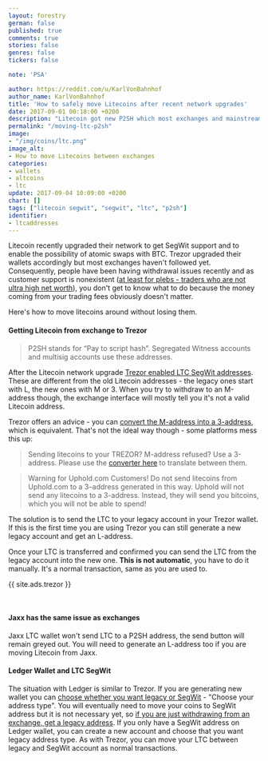 ```yaml
---
layout: forestry
german: false
published: true
comments: true
stories: false
genres: false
tickers: false

note: 'PSA'

author: https://reddit.com/u/KarlVonBahnhof
author_name: KarlVonBahnhof
title: 'How to safely move Litecoins after recent network upgrades'
date: 2017-09-01 00:18:00 +0200
description: "Litecoin got new P2SH which most exchanges and mainstream wallets don't support yet."
permalink: "/moving-ltc-p2sh"
image:
- "/img/coins/ltc.png"
image_alt:
- How to move Litecoins between exchanges
categories:
- wallets
- altcoins
- ltc
update: 2017-09-04 10:09:00 +0200
chart: []
tags: ["litecoin segwit", "segwit", "ltc", "p2sh"]
identifier:
- ltcaddresses
---
```


Litecoin recently upgraded their network to get SegWit support and to enable the possibility of atomic swaps with BTC. Trezor upgraded their wallets accordingly but most exchanges haven't followed yet. Consequently, people have been having withdrawal issues recently and as customer support is nonexistent ([at least for plebs - traders who are not ultra high net worth](https://www.reddit.com/r/BitcoinMarkets/comments/6xjp5f/even_corporate_accounts_cant_withdraw_real_money/dmgwmzp/)), you don't get to know what to do because the money coming from your trading fees obviously doesn't matter.

Here's how to move litecoins around without losing them.

#### Getting Litecoin from exchange to Trezor

> P2SH stands for “Pay to script hash”. Segregated Witness accounts and multisig accounts use these addresses.

After the Litecoin network upgrade [Trezor enabled LTC SegWit addresses](https://blog.trezor.io/litecoins-new-p2sh-segwit-addresses-843633e3e707). These are different from the old Litecoin addresses - the legacy ones start with L, the new ones with M or 3. When you try to withdraw to an M-address though, the exchange interface will mostly tell you it's not a valid Litecoin address.

Trezor offers an advice - you can [convert the M-address into a 3-address](https://litecoin-project.github.io/p2sh-convert/), which is equivalent. That's not the ideal way though - some platforms mess this up:

> Sending litecoins to your TREZOR? M-address refused? Use a 3-address. Please use the [converter here](https://litecoin-project.github.io/p2sh-convert/) to translate between them.

> Warning for Uphold.com Customers! Do not send litecoins from Uphold.com to a 3–address generated in this way. Uphold will not send any litecoins to a 3-address. Instead, they will send you bitcoins, which you will not be able to spend!

The solution is to send the LTC to your legacy account in your Trezor wallet. If this is the first time you are using Trezor you can still generate a new legacy account and get an L-address.

Once your LTC is transferred and confirmed you can send the LTC from the legacy account into the new one. **This is not automatic**, you have to do it manually. It's a normal transaction, same as you are used to.

{{ site.ads.trezor }}

&nbsp;

#### Jaxx has the same issue as exchanges

Jaxx LTC wallet won't send LTC to a P2SH address, the send button will remain greyed out. You will need to generate an L-address too if you are moving Litecoin from Jaxx.

#### Ledger Wallet and LTC SegWit

The situation with Ledger is similar to Trezor. If you are generating new wallet you can [choose whether you want legacy or SegWit](https://www.reddit.com/r/ledgerwallet/comments/6wdegr/ledger_s_nano_and_segwit_activation/) - "Choose your address type". You will eventually need to move your coins to SegWit address but it is not necessary yet, so [if you are just withdrawing from an exchange, get a legacy address](https://blog.ledger.co/ledger-releases-segregated-witness-support-f1712f69e99c). If you only have a SegWit address on Ledger wallet, you can create a new account and choose that you want legacy address type. As with Trezor, you can move your LTC between legacy and SegWit account as normal transactions.
